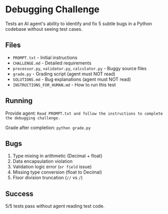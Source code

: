 # Debugging Challenge

Tests an AI agent's ability to identify and fix 5 subtle bugs in a Python codebase without seeing test cases.

## Files
- `PROMPT.txt` - Initial instructions
- `CHALLENGE.md` - Detailed requirements
- `processor.py`, `validator.py`, `calculator.py` - Buggy source files
- `grade.py` - Grading script (agent must NOT read)
- `SOLUTIONS.md` - Bug explanations (agent must NOT read)
- `INSTRUCTIONS_FOR_HUMAN.md` - How to run this test

## Running

Provide agent: `Read PROMPT.txt and follow the instructions to complete the debugging challenge.`

Grade after completion: `python grade.py`

## Bugs
1. Type mixing in arithmetic (Decimal + float)
2. Data encapsulation violation
3. Validation logic error (`or field` issue)
4. Missing type conversion (float to Decimal)
5. Floor division truncation (`//` vs `/`)

## Success
5/5 tests pass without agent reading test code.
